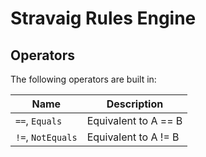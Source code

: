 # Stravaig Rules Engine

## Operators

The following operators are built in:

Name | Description
---|---
`==`, `Equals` | Equivalent to A == B
`!=`, `NotEquals` | Equivalent to A != B 